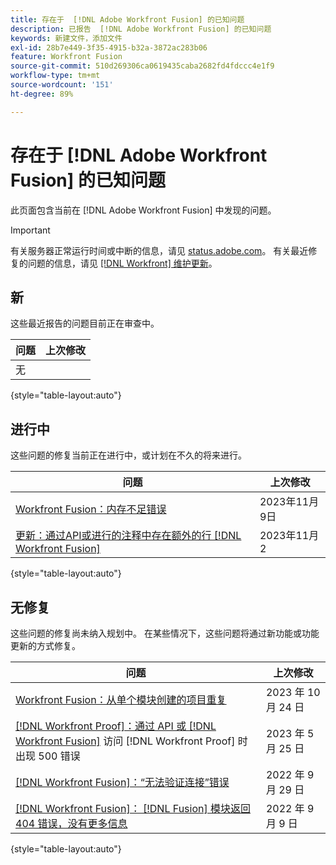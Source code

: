 ```yaml
---
title: 存在于  [!DNL Adobe Workfront Fusion] 的已知问题
description: 已报告  [!DNL Adobe Workfront Fusion] 的已知问题
keywords: 新建文件，添加文件
exl-id: 28b7e449-3f35-4915-b32a-3872ac283b06
feature: Workfront Fusion
source-git-commit: 510d269306ca0619435caba2682fd4fdccc4e1f9
workflow-type: tm+mt
source-wordcount: '151'
ht-degree: 89%

---
```


# 存在于 [!DNL Adobe Workfront Fusion] 的已知问题

此页面包含当前在 [!DNL Adobe Workfront Fusion] 中发现的问题。

>[!IMPORTANT]
>
>有关服务器正常运行时间或中断的信息，请见 [status.adobe.com](https://status.adobe.com)。 有关最近修复的问题的信息，请见 [[!DNL Workfront]  维护更新](../maintenance/current-updates.md)。

## 新

这些最近报告的问题目前正在审查中。

| **问题** | **上次修改** |
| -----------------------------------------------------------------| ----------------- |
| 无 |  |

{style="table-layout:auto"}


## 进行中

这些问题的修复当前正在进行中，或计划在不久的将来进行。

| **问题** | **上次修改** |
| -----------------------------------------------------------------| ----------------- |
| [Workfront Fusion：内存不足错误](known-issues-workfront-fusion/fusion-low-memory-error.md) | 2023年11月9日 |
| [更新：通过API或进行的注释中存在额外的行 [!DNL Workfront Fusion]](known-issues-workfront/wf-updates-extra-lines-in-comment-from-api.md) | 2023年11月2 |

{style="table-layout:auto"}

## 无修复

这些问题的修复尚未纳入规划中。 在某些情况下，这些问题将通过新功能或功能更新的方式修复。

| **问题** | **上次修改** |
| -----------------------------------------------------------------| ----------------- |
| [Workfront Fusion：从单个模块创建的项目重复](known-issues-workfront-fusion/fusion-duplicate-projects-created.md) | 2023 年 10 月 24 日 |
| [[!DNL Workfront Proof]：通过 API 或 [!DNL Workfront Fusion]](known-issues-workfront-proof/proof-500-error-getallproofs.md) 访问 [!DNL Workfront Proof] 时出现 500 错误 | 2023 年 5 月 25 日 |
| [[!DNL Workfront Fusion]：“无法验证连接”错误](known-issues-workfront-fusion/fusion-401-error-must-reauthenicate-connection.md) | 2022 年 9 月 29 日 |
| [[!DNL Workfront Fusion]： [!DNL Fusion] 模块返回 404 错误，没有更多信息](known-issues-workfront-fusion/fusion-404-error-no-description.md) | 2022 年 9 月 9 日 |

{style="table-layout:auto"}
